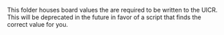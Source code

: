 This folder houses board values the are required to be written to the UICR. This will be deprecated in the future in favor of a script that finds the correct value for you. 
